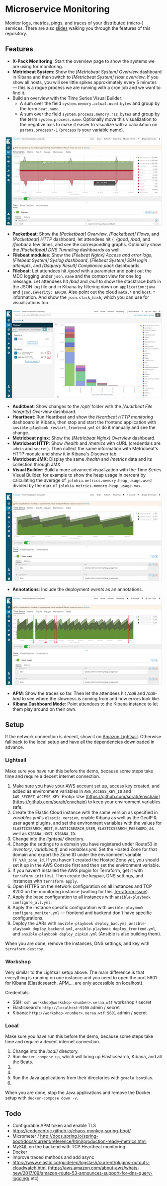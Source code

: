 # Microservice Monitoring

Monitor logs, metrics, pings, and traces of your distributed (micro-) services. There are also [slides](https://speakerdeck.com/xeraa/360-degrees-monitoring-of-your-microservices) walking you through the features of this repository.



## Features

* **X-Pack Monitoring**: Start the overview page to show the systems we are using for monitoring.
* **Metricbeat System**: Show the *[Metricbeat System] Overview* dashboard in Kibana and then switch to *[Metricbeat System] Host overview*. If you show all hosts, you will see little spikes approximately every 5 minutes — this is a rogue process we are running with a cron job and we want to find it.
* Build an overview with the Time Series Visual Builder:
  * A sum over the field `system.memory.actual.used.bytes` and group by the term `beat.name`.
  * A sum over the field `system.process.memory.rss.bytes` and group by the term `system.process.name`. Optionally move this visualization to the negative axis to make it easier to visualize with a calculation on `params.process*-1` (`process` is your variable name).

![](img/rogue-process.png)

* **Packetbeat**: Show the *[Packetbeat] Overview*, *[Packetbeat] Flows*, and *[Packetbeat] HTTP* dashboard, let attendees hit */*, */good*, */bad*, and */foobar* a few times, and see the corresponding graphs. Optionally show the *[Packetbeat] DNS Tunneling* dashboards as well.
* **Filebeat modules**: Show the *[Filebeat Nginx] Access and error logs*, *[Filebeat System] Syslog dashboard*, *[Filebeat System] SSH login attempts*, and *[Osquery Result] Compliance pack* dashboards.
* **Filebeat**: Let attendees hit */good* with a parameter and point out the MDC logging under `json.name` and the context view for one log message. Let attendees hit */bad* and */null* to show the stacktrace both in the JSON log file and in Kibana by filtering down on `application:java` and `json.severity: ERROR`. Also point out the cloud `meta.*` and `host.*` information. And show the `json.stack_hash`, which you can use for visualizations too.

![](img/stacktraces.png)

* **Auditbeat**: Show changes to the */opt/* folder with the *[Auditbeat File Integrity] Overview* dashboard.
* **Heartbeat**: Run Heartbeat and show the *Heartbeat HTTP monitoring* dashboard in Kibana, then stop and start the frontend application with `ansible-playbook restart_frontend.yml` or do it manually and see the change.
* **Metricbeat nginx**: Show the *[Metricbeat Nginx] Overview* dashboard.
* **Metricbeat HTTP**: Show */health* and */metrics* with cURL (credentials are `admin` and `secret`). Then collect the same information with Metricbeat's HTTP module and show it in Kibana's Discover tab.
* **Metricbeat JMX**: Display the same */health* and */metrics* data and its collection through JMX.
* **Visual Builder**: Build a more advanced visualization with the Time Series Visual Builder, for example to show the heap usage in percent by calculating the average of `jolokia.metrics.memory.heap_usage.used` divided by the max of `jolokia.metrics.memory.heap_usage.max`.

![](img/heap-usage.png)

* **Annotations**: Include the deployment *events* as an annotations.

![](img/heap-usage-annotated.png)

* **APM**: Show the traces so far. Then let the attendees hit */call* and */call-bad* to see where the slowness is coming from and how errors look like.
* **Kibana Dashboard Mode**: Point attendees to the Kibana instance to let them play around on their own.



## Setup

If the network connection is decent, show it on [Amazon Lightsail](https://amazonlightsail.com). Otherwise fall back to the local setup and have all the dependencies downloaded in advance.



### Lightsail

Make sure you have run this before the demo, because some steps take time and require a decent internet connection.

1. Make sure you have your AWS account set up, access key created, and added as environment variables in `AWS_ACCESS_KEY_ID` and `AWS_SECRET_ACCESS_KEY`. Protip: Use [https://github.com/sorah/envchain](https://github.com/sorah/envchain) to keep your environment variables safe.
1. Create the Elastic Cloud instance with the same version as specified in *variables.yml*'s `elastic_version`, enable Kibana as well as the GeoIP & user agent plugins, and set the environment variables with the values for `ELASTICSEARCH_HOST`, `ELASTICSEARCH_USER`, `ELASTICSEARCH_PASSWORD`, as well as `KIBANA_HOST`, `KIBANA_ID`.
1. Change into the *lightsail/* directory.
1. Change the settings to a domain you have registered under Route53 in *inventory*, *variables.tf*, and *variables.yml*. Set the Hosted Zone for that domain and export the Zone ID under the environment variable `TF_VAR_zone_id`. If you haven't created the Hosted Zone yet, you should set it up in the AWS Console first and then set the environment variable.
1. If you haven't installed the AWS plugin for Terraform, get it with `terraform init` first. Then create the keypair, DNS settings, and instances with `terraform apply`.
1. Open HTTPS on the network configuration on all instances and TCP 8200 on the monitoring instance (waiting for this [Terraform issue](https://github.com/terraform-providers/terraform-provider-aws/issues/700)).
1. Apply the base configuration to all instances with `ansible-playbook configure_all.yml`.
1. Apply the instance specific configuration with `ansible-playbook configure_monitor.yml` — frontend and backend don't have specific configurations.
1. Deploy the JARs with `ansible-playbook deploy_bad.yml`, `ansible-playbook deploy_backend.yml`, `ansible-playbook deploy_frontend.yml`, and `ansible-playbook deploy_zipkin.yml` (Ansible is also building them).

When you are done, remove the instances, DNS settings, and key with `terraform destroy`.



### Workshop

Very similar to the Lightsail setup above. The main difference is that everything is running on one instance and you need to open the port 5601 for Kibana (Elasticsearch, APM,... are only accessible on localhost).

Credentials:

* SSH: `ssh workshop@workshop-<number>.xeraa.wtf` workshop / secret
* Elasticsearch: `http://localhost:9200` admin / secret
* Kibana: `http://workshop-<number>.xeraa.wtf:5601` admin / secret



### Local

Make sure you have run this before the demo, because some steps take time and require a decent internet connection.

1. Change into the *local/* directory.
1. Run `docker-compose up`, which will bring up Elasticsearch, Kibana, and all the Beats.
1.
1.
1. Run the Java applications from their directories with `gradle bootRun`.
1.

When you are done, stop the Java applications and remove the Docker setup with `docker-compose down -v`.



## Todo

* Configurable APM token and enable TLS
* https://codecentric.github.io/chaos-monkey-spring-boot/
* Micrometer / http://docs.spring.io/spring-boot/docs/current/reference/html/production-ready-metrics.html
* MySQL on the backend with TCP Heartbeat monitoring
* Docker
* Improve traced methods and add async
* https://www.elastic.co/guide/en/logstash/current/plugins-outputs-cloudwatch.html (https://aws.amazon.com/about-aws/whats-new/2017/09/amazon-route-53-announces-support-for-dns-query-logging/ etc)
